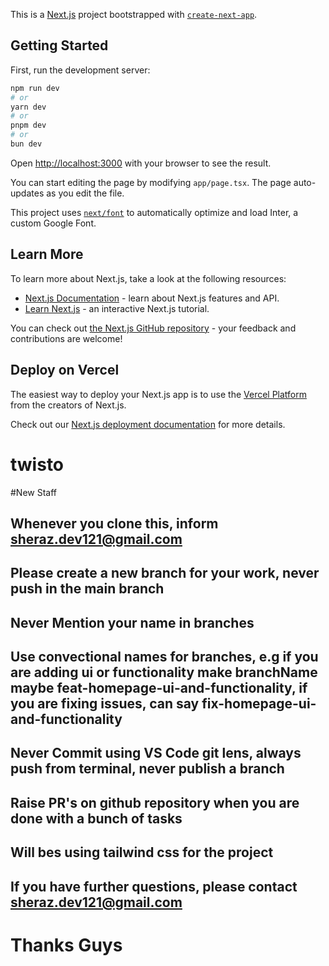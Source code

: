 This is a [Next.js](https://nextjs.org/) project bootstrapped with [`create-next-app`](https://github.com/vercel/next.js/tree/canary/packages/create-next-app).

## Getting Started

First, run the development server:

```bash
npm run dev
# or
yarn dev
# or
pnpm dev
# or
bun dev
```

Open [http://localhost:3000](http://localhost:3000) with your browser to see the result.

You can start editing the page by modifying `app/page.tsx`. The page auto-updates as you edit the file.

This project uses [`next/font`](https://nextjs.org/docs/basic-features/font-optimization) to automatically optimize and load Inter, a custom Google Font.

## Learn More

To learn more about Next.js, take a look at the following resources:

- [Next.js Documentation](https://nextjs.org/docs) - learn about Next.js features and API.
- [Learn Next.js](https://nextjs.org/learn) - an interactive Next.js tutorial.

You can check out [the Next.js GitHub repository](https://github.com/vercel/next.js/) - your feedback and contributions are welcome!

## Deploy on Vercel

The easiest way to deploy your Next.js app is to use the [Vercel Platform](https://vercel.com/new?utm_medium=default-template&filter=next.js&utm_source=create-next-app&utm_campaign=create-next-app-readme) from the creators of Next.js.

Check out our [Next.js deployment documentation](https://nextjs.org/docs/deployment) for more details.

# twisto

#New Staff

## Whenever you clone this, inform sheraz.dev121@gmail.com

## Please create a new branch for your work, never push in the main branch

## Never Mention your name in branches

## Use convectional names for branches, e.g if you are adding ui or functionality make branchName maybe feat-homepage-ui-and-functionality, if you are fixing issues, can say fix-homepage-ui-and-functionality

## Never Commit using VS Code git lens, always push from terminal, never publish a branch

## Raise PR's on github repository when you are done with a bunch of tasks

## Will bes using tailwind css for the project

## If you have further questions, please contact sheraz.dev121@gmail.com

# Thanks Guys
